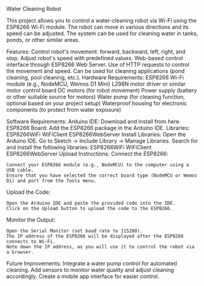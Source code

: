 Water Cleaning Robot



This project allows you to control a water-cleaning robot via Wi-Fi using the ESP8266 Wi-Fi module. The robot can move in various directions and its speed can be adjusted. The system can be used for cleaning water in tanks, ponds, or other similar areas.

Features:
Control robot's movement: forward, backward, left, right, and stop.
Adjust robot's speed with predefined values.
Web-based control interface through ESP8266 Web Server.
Use of HTTP requests to control the movement and speed.
Can be used for cleaning applications (pond cleaning, pool cleaning, etc.).
Hardware Requirements:
ESP8266 Wi-Fi module (e.g., NodeMCU, Wemos D1 Mini)
L298N motor driver or similar motor control board
DC motors (for robot movement)
Power supply (battery or other suitable source for motors)
Water pump (for cleaning function, optional based on your project setup)
Waterproof housing for electronic components (to protect from water exposure)

Software Requirements:
Arduino IDE: Download and install from here.
ESP8266 Board: Add the ESP8266 package in the Arduino IDE.
Libraries:
  ESP8266WiFi
  WiFiClient
  ESP8266WebServer
Install Libraries:
Open the Arduino IDE.
Go to Sketch -> Include Library -> Manage Libraries.
Search for and install the following libraries:
  ESP8266WiFi
  WiFiClient
  ESP8266WebServer
Upload Instructions:
  Connect the ESP8266:
  
    Connect your ESP8266 module (e.g., NodeMCU) to the computer using a USB cable.
    Ensure that you have selected the correct board type (NodeMCU or Wemos D1) and port from the Tools menu.
  Upload the Code:
  
    Open the Arduino IDE and paste the provided code into the IDE.
    Click on the Upload button to upload the code to the ESP8266.
  Monitor the Output:
    
    Open the Serial Monitor (set baud rate to 115200).
    The IP address of the ESP8266 will be displayed after the ESP8266 connects to Wi-Fi.
    Note down the IP address, as you will use it to control the robot via a browser.

Future Improvements:
Integrate a water pump control for automated cleaning.
Add sensors to monitor water quality and adjust cleaning accordingly.
Create a mobile app interface for easier control.

